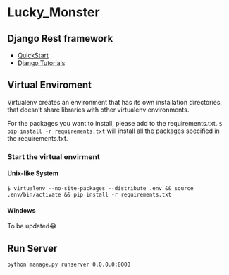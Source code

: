 # Lucky_Monster
## Django Rest framework
- [QuickStart](http://www.django-rest-framework.org/#quickstart)
- [Django Tutorials](https://docs.djangoproject.com/en/2.1/intro/tutorial01/)
## Virtual Enviroment
Virtualenv creates an environment that has its own installation directories, that doesn’t share libraries with other virtualenv environments.

For the packages you want to install, please add to the requirements.txt. ```$ pip install -r requirements.txt``` will install all the packages specified in the requirements.txt.
### Start the virtual envirment
#### Unix-like System
```
$ virtualenv --no-site-packages --distribute .env && source .env/bin/activate && pip install -r requirements.txt
```
#### Windows
To be updated😂

## Run Server
```
python manage.py runserver 0.0.0.0:8000
```
